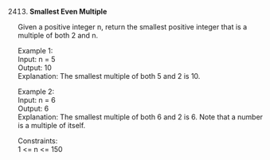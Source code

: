2413. **Smallest Even Multiple**

Given a positive integer n, return the smallest positive integer that is a multiple of both 2 and n.<br>

Example 1:<br>
Input: n = 5<br>
Output: 10<br>
Explanation: The smallest multiple of both 5 and 2 is 10.<br>

Example 2:<br>
Input: n = 6<br>
Output: 6<br>
Explanation: The smallest multiple of both 6 and 2 is 6. Note that a number is a multiple of itself.<br>

Constraints:<br>
1 <= n <= 150
